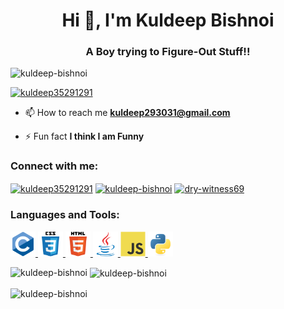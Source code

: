 <h1 align="center">Hi 👋, I'm Kuldeep Bishnoi</h1>
<h3 align="center">A Boy trying to Figure-Out Stuff!!</h3>

<p align="left"> <img src="https://komarev.com/ghpvc/?username=kuldeep-bishnoi&label=Profile%20views&color=0e75b6&style=flat" alt="kuldeep-bishnoi" /> </p>

<p align="left"> <a href="https://twitter.com/kuldeep35291291" target="blank"><img src="https://img.shields.io/twitter/follow/kuldeep35291291?logo=twitter&style=for-the-badge" alt="kuldeep35291291" /></a> </p>

- 📫 How to reach me **kuldeep293031@gmail.com**

- ⚡ Fun fact **I think I am Funny**

<h3 align="left">Connect with me:</h3>
<p align="left">
<a href="https://twitter.com/kuldeep35291291" target="blank"><img align="center" src="https://raw.githubusercontent.com/rahuldkjain/github-profile-readme-generator/master/src/images/icons/Social/twitter.svg" alt="kuldeep35291291" height="30" width="40" /></a>
<a href="https://linkedin.com/in/kuldeep-bishnoi-" target="blank"><img align="center" src="https://raw.githubusercontent.com/rahuldkjain/github-profile-readme-generator/master/src/images/icons/Social/linked-in-alt.svg" alt="kuldeep-bishnoi" height="30" width="40" /></a>
<a href="https://instagram.com/dry_witness69" target="blank"><img align="center" src="https://raw.githubusercontent.com/rahuldkjain/github-profile-readme-generator/master/src/images/icons/Social/instagram.svg" alt="dry-witness69" height="30" width="40" /></a>
</p>

<h3 align="left">Languages and Tools:</h3>
<p align="left"> <a href="https://www.cprogramming.com/" target="_blank" rel="noreferrer"> <img src="https://raw.githubusercontent.com/devicons/devicon/master/icons/c/c-original.svg" alt="c" width="40" height="40"/> </a> <a href="https://www.w3schools.com/css/" target="_blank" rel="noreferrer"> <img src="https://raw.githubusercontent.com/devicons/devicon/master/icons/css3/css3-original-wordmark.svg" alt="css3" width="40" height="40"/> </a> <a href="https://www.w3.org/html/" target="_blank" rel="noreferrer"> <img src="https://raw.githubusercontent.com/devicons/devicon/master/icons/html5/html5-original-wordmark.svg" alt="html5" width="40" height="40"/> </a> <a href="https://www.java.com" target="_blank" rel="noreferrer"> <img src="https://raw.githubusercontent.com/devicons/devicon/master/icons/java/java-original.svg" alt="java" width="40" height="40"/> </a> <a href="https://developer.mozilla.org/en-US/docs/Web/JavaScript" target="_blank" rel="noreferrer"> <img src="https://raw.githubusercontent.com/devicons/devicon/master/icons/javascript/javascript-original.svg" alt="javascript" width="40" height="40"/> </a> <a href="https://www.python.org" target="_blank" rel="noreferrer"> <img src="https://raw.githubusercontent.com/devicons/devicon/master/icons/python/python-original.svg" alt="python" width="40" height="40"/> </a> </p>

<p><img align="left" src="https://github-readme-stats.vercel.app/api/top-langs?username=kuldeep-bishnoi&show_icons=true&locale=en&layout=compact" alt="kuldeep-bishnoi" /></p>

<p>&nbsp;<img align="center" src="https://github-readme-stats.vercel.app/api?username=kuldeep-bishnoi&show_icons=true&locale=en" alt="kuldeep-bishnoi" /></p>

<p><img align="center" src="https://github-readme-streak-stats.herokuapp.com/?user=kuldeep-bishnoi&" alt="kuldeep-bishnoi" /></p>
